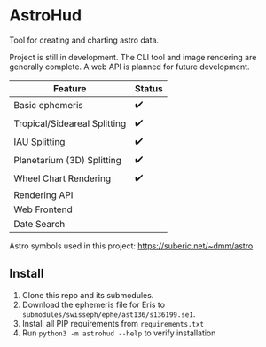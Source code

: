 # AstroHud

Tool for creating and charting astro data.

Project is still in development. The CLI tool and image rendering are generally complete. A web API is planned for future development.

| Feature | Status |
|---------|--------|
| Basic ephemeris | ✔️ |
| Tropical/Sideareal Splitting | ✔️ |
| IAU Splitting | ✔️ |
| Planetarium (3D) Splitting | ✔️ |
| Wheel Chart Rendering | ✔️ |
| Rendering API |  |
| Web Frontend |  |
| Date Search |  |

Astro symbols used in this project: https://suberic.net/~dmm/astro

## Install

1. Clone this repo and its submodules.
2. Download the ephemeris file for Eris to `submodules/swisseph/ephe/ast136/s136199.se1`.
3. Install all PIP requirements from `requirements.txt`
4. Run `python3 -m astrohud --help` to verify installation
